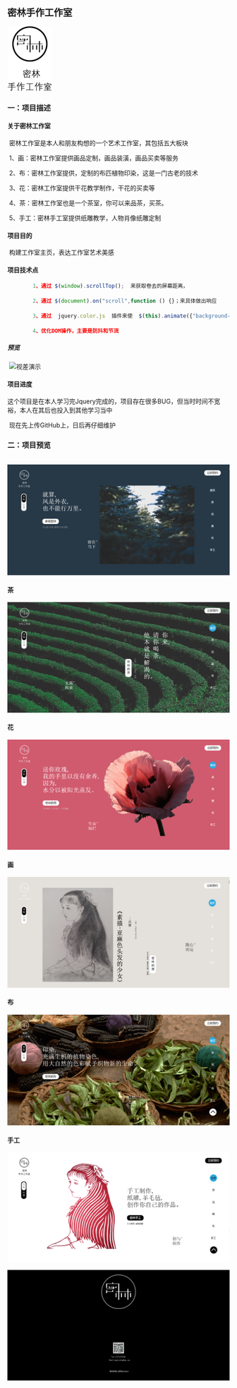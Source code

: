 ## 密林手作工作室

![密林Log黑色](https://github.com/AprildreamMI/Progect-Images/blob/master/%E5%AF%86%E6%9E%97%E5%9B%BE%E7%89%87/%E5%AF%86%E6%9E%97Log%E9%BB%91%E8%89%B2.png)



### 一：项目描述

#### 	关于密林工作室

​		密林工作室是本人和朋友构想的一个艺术工作室，其包括五大板块

​		1、画：密林工作室提供画品定制，画品装潢，画品买卖等服务

​		2、布：密林工作室提供，定制的布匹植物印染，这是一门古老的技术

​		3、花：密林工作室提供干花教学制作，干花的买卖等

​		4、茶：密林工作室也是一个茶室，你可以来品茶，买茶。

​		5、手工：密林手工室提供纸雕教学，人物肖像纸雕定制

#### 	项目目的

​		构建工作室主页，表达工作室艺术美感

#### 	项目技术点	

```javascript
		1、通过 $(window).scrollTop();  来获取卷去的屏幕距离，

		2、通过 $(document).on("scroll",function () {}；来具体做出响应

		3、通过  jquery.color.js  插件来使  $(this).animate({"background-color":"#2ea9df"});  达到缓动效果
        
        4、优化DOM操作，主要是防抖和节流
```

##### 	预览

​	![视差演示](https://github.com/AprildreamMI/Progect-Images/blob/master/%E5%AF%86%E6%9E%97%E5%9B%BE%E7%89%87/%E6%BC%94%E7%A4%BA.gif)

#### 	项目进度

​		这个项目是在本人学习完Jquery完成的，项目存在很多BUG，但当时时间不宽裕，本人在其后也投入到其他学习当中

​		现在先上传GitHub上，日后再仔细维护

### 二：项目预览

​	![紫藤萝-描述](https://github.com/AprildreamMI/Progect-Images/blob/master/%E5%AF%86%E6%9E%97%E5%9B%BE%E7%89%87/%E7%B4%AB%E8%97%A4%E8%90%9D-%E6%8F%8F%E8%BF%B0.png)

#### 茶

![茶-描述](https://github.com/AprildreamMI/Progect-Images/blob/master/%E5%AF%86%E6%9E%97%E5%9B%BE%E7%89%87/%E8%8C%B6-%E6%8F%8F%E8%BF%B0.png)

#### 花

![花-描述](https://github.com/AprildreamMI/Progect-Images/blob/master/%E5%AF%86%E6%9E%97%E5%9B%BE%E7%89%87/%E8%8A%B1-%E6%8F%8F%E8%BF%B0.png)

#### 画

![画-描述](https://github.com/AprildreamMI/Progect-Images/blob/master/%E5%AF%86%E6%9E%97%E5%9B%BE%E7%89%87/%E7%94%BB-%E6%8F%8F%E8%BF%B0.png)

#### 布

![布-描述](https://github.com/AprildreamMI/Progect-Images/blob/master/%E5%AF%86%E6%9E%97%E5%9B%BE%E7%89%87/%E5%B8%83-%E6%8F%8F%E8%BF%B0.png)

#### 手工

![手工-描述](https://github.com/AprildreamMI/Progect-Images/blob/master/%E5%AF%86%E6%9E%97%E5%9B%BE%E7%89%87/%E6%89%8B%E5%B7%A5-%E6%8F%8F%E8%BF%B0.png)

![尾页-描述](https://github.com/AprildreamMI/Progect-Images/blob/master/%E5%AF%86%E6%9E%97%E5%9B%BE%E7%89%87/%E5%B0%BE%E9%A1%B5-%E6%8F%8F%E8%BF%B0.png)